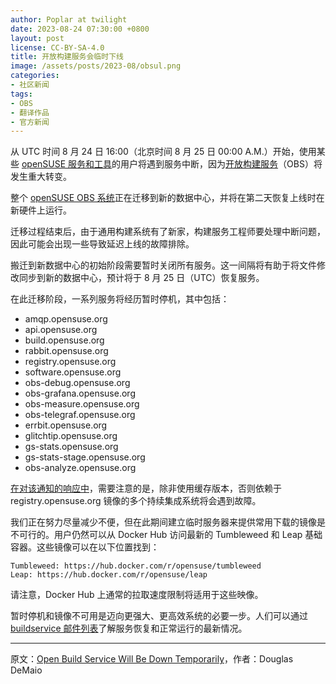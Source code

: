 ```yaml
---
author: Poplar at twilight
date: 2023-08-24 07:30:00 +0800
layout: post
license: CC-BY-SA-4.0
title: 开放构建服务会临时下线
image: /assets/posts/2023-08/obsul.png
categories:
- 社区新闻
tags:
- OBS
- 翻译作品
- 官方新闻
---
```


从 UTC 时间 8 月 24 日 16:00（北京时间 8 月 25 日 00:00 A.M.）开始，使用某些 [openSUSE 服务和工具]的用户将遇到服务中断，因为[开放构建服务]（OBS）将发生重大转变。

[openSUSE 服务和工具]: https://status.opensuse.org/
[开放构建服务]: https://openbuildservice.org/

整个 [openSUSE OBS 系统]正在迁移到新的数据中心，并将在第二天恢复上线时在新硬件上运行。

[openSUSE OBS 系统]: https://build.opensuse.org/

迁移过程结束后，由于通用构建系统有了新家，构建服务工程师要处理中断问题，因此可能会出现一些导致延迟上线的故障排除。

搬迁到新数据中心的初始阶段需要暂时关闭所有服务。这一间隔将有助于将文件修改同步到新的数据中心，预计将于 8 月 25 日（UTC）恢复服务。

在此迁移阶段，一系列服务将经历暂时停机，其中包括：

* amqp.opensuse.org
* api.opensuse.org
* build.opensuse.org
* rabbit.opensuse.org
* registry.opensuse.org
* software.opensuse.org
* obs-debug.opensuse.org
* obs-grafana.opensuse.org
* obs-measure.opensuse.org
* obs-telegraf.opensuse.org
* errbit.opensuse.org
* glitchtip.opensuse.org
* gs-stats.opensuse.org
* gs-stats-stage.opensuse.org
* obs-analyze.opensuse.org

[在对该通知的响应中]，需要注意的是，除非使用缓存版本，否则依赖于 registry.opensuse.org 镜像的多个持续集成系统将会遇到故障。

[在对该通知的响应中]: https://lists.opensuse.org/archives/list/factory@lists.opensuse.org/thread/6K7XWWXNLVESDYOKRUKKCII5L3B4R3NH/

我们正在努力尽量减少不便，但在此期间建立临时服务器来提供常用下载的镜像是不可行的。用户仍然可以从 Docker Hub 访问最新的 Tumbleweed 和 Leap 基础容器。这些镜像可以在以下位置找到：

```
Tumbleweed: https://hub.docker.com/r/opensuse/tumbleweed
Leap: https://hub.docker.com/r/opensuse/leap
```

请注意，Docker Hub 上通常的拉取速度限制将适用于这些映像。

暂时停机和镜像不可用是迈向更强大、更高效系统的必要一步。人们可以通过 [buildservice 邮件列表]了解服务恢复和正常运行的最新情况。

[buildservice 邮件列表]: https://lists.opensuse.org/archives/list/buildservice@lists.opensuse.org/

------

原文：[Open Build Service Will Be Down Temporarily](https://news.opensuse.org/2023/08/23/obs-will-be-down-temp/)，作者：Douglas DeMaio
